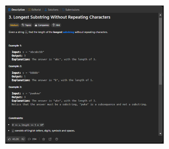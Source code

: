![Description image](https://github.com/aessakou/LeetCode/blob/master/MediumLevel/LongestSubstring/Leetcode1.png)
